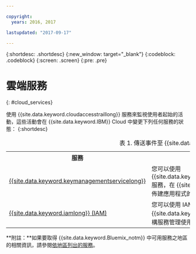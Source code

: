 ```yaml
---

copyright:
  years: 2016, 2017

lastupdated: "2017-09-17"

---
```


{:shortdesc: .shortdesc}
{:new_window: target="_blank"}
{:codeblock: .codeblock}
{:screen: .screen}
{:pre: .pre}


# 雲端服務
{: #cloud_services}

使用 {{site.data.keyword.cloudaccesstraillong}} 服務來監視使用者起始的活動，這些活動會在 {{site.data.keyword.IBM}} Cloud 中變更下列任何服務的狀態：
{:shortdesc}

<table>
  <caption>表 1. 傳送事件至 {{site.data.keyword.cloudaccesstrailshort}} 的雲端服務清單</caption>
  <tr>
    <th>服務</th>
	<th>說明</th>
	<th>監視雲端活動</th>
  </tr>
  <tr>
    <td><a href="/docs/services/keymgmt/index.html#getting-started-with-key-protect">{{site.data.keyword.keymanagementservicelong}}</a></td>
	<td>您可以使用 {{site.data.keyword.keymanagementserviceshort}} 服務，在 {{site.data.keyword.Bluemix_notm}} 之間佈建應用程式的加密金鑰。</td>
	<td><a href="/docs/services/cloud-activity-tracker/svcs/kp_at.html#kp_at">使用 {{site.data.keyword.cloudaccesstrailshort}} 監視 {{site.data.keyword.keymanagementserviceshort}} 活動</a></td>
  </tr>
  <tr>
    <td><a href="/docs/iam/users_roles.html#userroles">{{site.data.keyword.iamlong}} (IAM)</a></td>
	<td>您可以使用 IAM，跨 {{site.data.keyword.Bluemix_notm}} 平台及基礎架構服務管理使用者和角色。</td>
	<td></td>
  </tr>
</table>

**附註：**如果要取得 {{site.data.keyword.Bluemix_notm}} 中可用服務之地區的相關資訊，請參閱[依地區列出的服務](/docs/services/services_region.html#services_region)。




